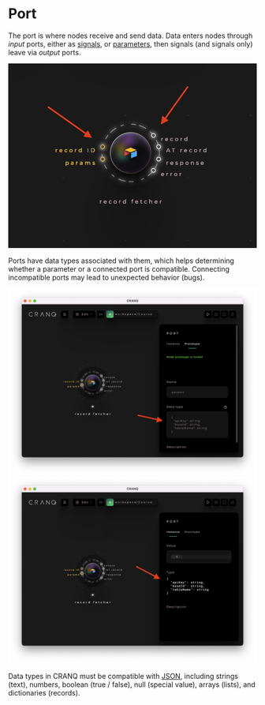 # Port

The port is where nodes receive and send data. Data enters nodes through _input_ ports, either as [signals](signal.md), or [parameters](parameter.md), then signals (and signals only) leave via _output_ ports.

![Ports on a node](<../../.gitbook/assets/Screenshot 2022-07-18 at 15.40.20.png>)

Ports have data types associated with them, which helps determining whether a parameter or a connected port is compatible. Connecting incompatible ports may lead to unexpected behavior (bugs).

![Port's data type on the prototype tab](<../../.gitbook/assets/Screenshot 2022-07-18 at 15.41.50.png>) ![Port's data type on the instance tab](<../../.gitbook/assets/Screenshot 2022-07-18 at 15.42.43.png>)

Data types in CRANQ must be compatible with [JSON](https://en.wikipedia.org/wiki/JSON), including strings (text), numbers, boolean (true / false), null (special value), arrays (lists), and dictionaries (records).
